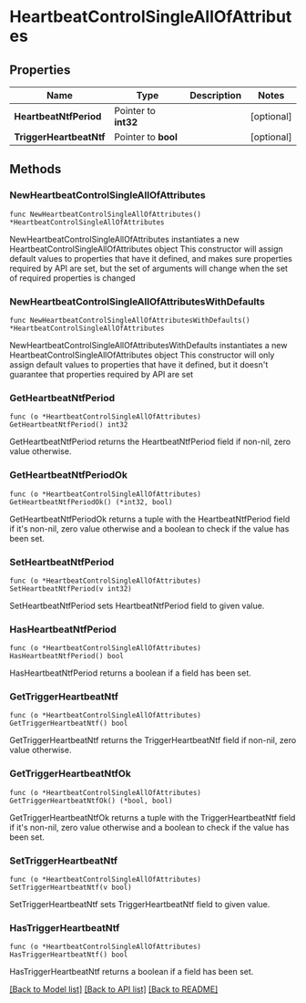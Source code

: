 # HeartbeatControlSingleAllOfAttributes

## Properties

Name | Type | Description | Notes
------------ | ------------- | ------------- | -------------
**HeartbeatNtfPeriod** | Pointer to **int32** |  | [optional] 
**TriggerHeartbeatNtf** | Pointer to **bool** |  | [optional] 

## Methods

### NewHeartbeatControlSingleAllOfAttributes

`func NewHeartbeatControlSingleAllOfAttributes() *HeartbeatControlSingleAllOfAttributes`

NewHeartbeatControlSingleAllOfAttributes instantiates a new HeartbeatControlSingleAllOfAttributes object
This constructor will assign default values to properties that have it defined,
and makes sure properties required by API are set, but the set of arguments
will change when the set of required properties is changed

### NewHeartbeatControlSingleAllOfAttributesWithDefaults

`func NewHeartbeatControlSingleAllOfAttributesWithDefaults() *HeartbeatControlSingleAllOfAttributes`

NewHeartbeatControlSingleAllOfAttributesWithDefaults instantiates a new HeartbeatControlSingleAllOfAttributes object
This constructor will only assign default values to properties that have it defined,
but it doesn't guarantee that properties required by API are set

### GetHeartbeatNtfPeriod

`func (o *HeartbeatControlSingleAllOfAttributes) GetHeartbeatNtfPeriod() int32`

GetHeartbeatNtfPeriod returns the HeartbeatNtfPeriod field if non-nil, zero value otherwise.

### GetHeartbeatNtfPeriodOk

`func (o *HeartbeatControlSingleAllOfAttributes) GetHeartbeatNtfPeriodOk() (*int32, bool)`

GetHeartbeatNtfPeriodOk returns a tuple with the HeartbeatNtfPeriod field if it's non-nil, zero value otherwise
and a boolean to check if the value has been set.

### SetHeartbeatNtfPeriod

`func (o *HeartbeatControlSingleAllOfAttributes) SetHeartbeatNtfPeriod(v int32)`

SetHeartbeatNtfPeriod sets HeartbeatNtfPeriod field to given value.

### HasHeartbeatNtfPeriod

`func (o *HeartbeatControlSingleAllOfAttributes) HasHeartbeatNtfPeriod() bool`

HasHeartbeatNtfPeriod returns a boolean if a field has been set.

### GetTriggerHeartbeatNtf

`func (o *HeartbeatControlSingleAllOfAttributes) GetTriggerHeartbeatNtf() bool`

GetTriggerHeartbeatNtf returns the TriggerHeartbeatNtf field if non-nil, zero value otherwise.

### GetTriggerHeartbeatNtfOk

`func (o *HeartbeatControlSingleAllOfAttributes) GetTriggerHeartbeatNtfOk() (*bool, bool)`

GetTriggerHeartbeatNtfOk returns a tuple with the TriggerHeartbeatNtf field if it's non-nil, zero value otherwise
and a boolean to check if the value has been set.

### SetTriggerHeartbeatNtf

`func (o *HeartbeatControlSingleAllOfAttributes) SetTriggerHeartbeatNtf(v bool)`

SetTriggerHeartbeatNtf sets TriggerHeartbeatNtf field to given value.

### HasTriggerHeartbeatNtf

`func (o *HeartbeatControlSingleAllOfAttributes) HasTriggerHeartbeatNtf() bool`

HasTriggerHeartbeatNtf returns a boolean if a field has been set.


[[Back to Model list]](../README.md#documentation-for-models) [[Back to API list]](../README.md#documentation-for-api-endpoints) [[Back to README]](../README.md)


